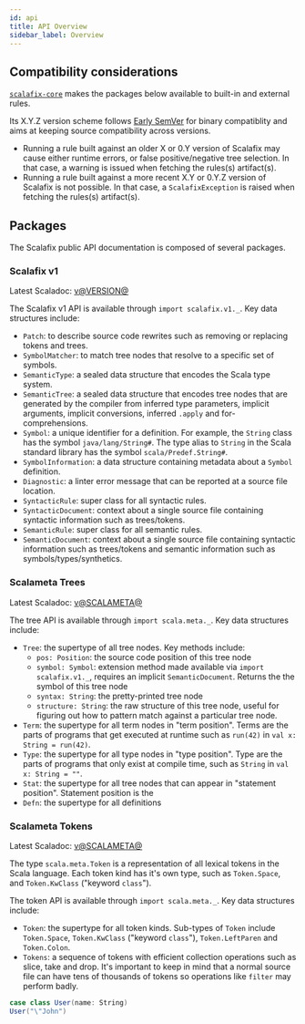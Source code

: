 ```yaml
---
id: api
title: API Overview
sidebar_label: Overview
---
```


## Compatibility considerations

[`scalafix-core`](https://index.scala-lang.org/scalacenter/scalafix/scalafix-core)
makes the packages below available to built-in and external rules.

Its X.Y.Z version scheme follows [Early SemVer](https://www.scala-lang.org/blog/2021/02/16/preventing-version-conflicts-with-versionscheme.html#early-semver-and-sbt-version-policy)
for binary compatiblity and aims at keeping source compatibility across
versions.
- Running a rule built against an older X or 0.Y version of Scalafix may cause
  either runtime errors, or false positive/negative tree selection. In that
  case, a warning is issued when fetching the rules(s) artifact(s).
- Running a rule built against a more recent X.Y or 0.Y.Z version of Scalafix
  is not possible. In that case, a `ScalafixException` is raised when fetching
  the rules(s) artifact(s).

## Packages

The Scalafix public API documentation is composed of several packages.

### Scalafix v1

Latest Scaladoc:
[v@VERSION@](https://static.javadoc.io/ch.epfl.scala/scalafix-core_2.12/@VERSION@/scalafix/v1/index.html)

The Scalafix v1 API is available through `import scalafix.v1._`. Key data
structures include:

- `Patch`: to describe source code rewrites such as removing or replacing tokens
  and trees.
- `SymbolMatcher`: to match tree nodes that resolve to a specific set of
  symbols.
- `SemanticType`: a sealed data structure that encodes the Scala type system.
- `SemanticTree`: a sealed data structure that encodes tree nodes that are
  generated by the compiler from inferred type parameters, implicit arguments,
  implicit conversions, inferred `.apply` and for-comprehensions.
- `Symbol`: a unique identifier for a definition. For example, the `String`
  class has the symbol `java/lang/String#`. The type alias to `String` in the
  Scala standard library has the symbol `scala/Predef.String#`.
- `SymbolInformation`: a data structure containing metadata about a `Symbol`
  definition.
- `Diagnostic`: a linter error message that can be reported at a source file
  location.
- `SyntacticRule`: super class for all syntactic rules.
- `SyntacticDocument`: context about a single source file containing syntactic
  information such as trees/tokens.
- `SemanticRule`: super class for all semantic rules.
- `SemanticDocument`: context about a single source file containing syntactic
  information such as trees/tokens and semantic information such as
  symbols/types/synthetics.

### Scalameta Trees

Latest Scaladoc:
[v@SCALAMETA@](https://static.javadoc.io/org.scalameta/trees_2.12/@SCALAMETA@/scala/meta/index.html)

The tree API is available through `import scala.meta._`. Key data structures
include:

- `Tree`: the supertype of all tree nodes. Key methods include:
  - `pos: Position`: the source code position of this tree node
  - `symbol: Symbol`: extension method made available via
    `import scalafix.v1._`, requires an implicit `SemanticDocument`. Returns the
    the symbol of this tree node
  - `syntax: String`: the pretty-printed tree node
  - `structure: String`: the raw structure of this tree node, useful for
    figuring out how to pattern match against a particular tree node.
- `Term`: the supertype for all term nodes in "term position". Terms are the
  parts of programs that get executed at runtime such as `run(42)` in
  `val x: String = run(42)`.
- `Type`: the supertype for all type nodes in "type position". Type are the
  parts of programs that only exist at compile time, such as `String` in
  `val x: String = ""`.
- `Stat`: the supertype for all tree nodes that can appear in "statement
  position". Statement position is the
- `Defn`: the supertype for all definitions

### Scalameta Tokens

Latest Scaladoc:
[v@SCALAMETA@](https://static.javadoc.io/org.scalameta/tokens_2.12/@SCALAMETA@/scala/meta/tokens/Token.html)

The type `scala.meta.Token` is a representation of all lexical tokens in the
Scala language. Each token kind has it's own type, such as `Token.Space`, and
`Token.KwClass` ("keyword `class`").

The token API is available through `import scala.meta._`. Key data structures
include:

- `Token`: the supertype for all token kinds. Sub-types of `Token` include
  `Token.Space`, `Token.KwClass` ("keyword `class`"), `Token.LeftParen` and
  `Token.Colon`.
- `Tokens`: a sequence of tokens with efficient collection operations such as
  slice, take and drop. It's important to keep in mind that a normal source file
  can have tens of thousands of tokens so operations like `filter` may perform
  badly.

```scala mdoc
case class User(name: String)
User("\"John")
```
